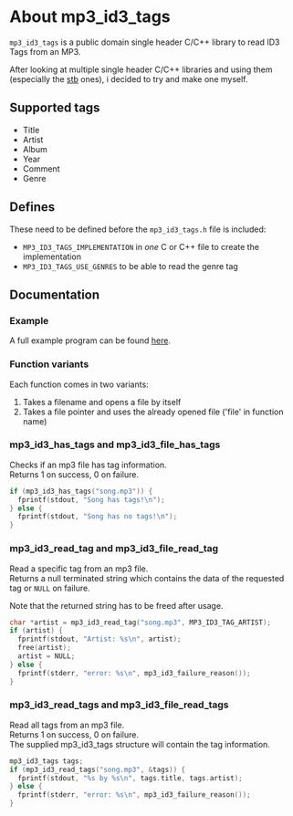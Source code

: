 # About mp3_id3_tags

`mp3_id3_tags` is a public domain single header C/C++ library to read ID3 Tags from an MP3.

After looking at multiple single header C/C++ libraries and using them (especially the [stb](https://github.com/nothings/stb) ones), i decided to try and make one myself.

## Supported tags

- Title
- Artist
- Album
- Year
- Comment
- Genre

## Defines

These need to be defined before the `mp3_id3_tags.h` file is included:

- `MP3_ID3_TAGS_IMPLEMENTATION` in *one* C or C++ file to create the implementation
- `MP3_ID3_TAGS_USE_GENRES` to be able to read the genre tag

## Documentation

### Example

A full example program can be found [here](example.c).

### Function variants

Each function comes in two variants:

1. Takes a filename and opens a file by itself
2. Takes a file pointer and uses the already opened file ('file' in function name)

### mp3_id3_has_tags and mp3_id3_file_has_tags

Checks if an mp3 file has tag information.<br/>
Returns 1 on success, 0 on failure.

```c
if (mp3_id3_has_tags("song.mp3")) {
  fprintf(stdout, "Song has tags!\n");
} else {
  fprintf(stdout, "Song has no tags!\n");
}
```

### mp3_id3_read_tag and mp3_id3_file_read_tag

Read a specific tag from an mp3 file.<br/>
Returns a null terminated string which contains the data of the requested tag or `NULL` on failure.

Note that the returned string has to be freed after usage.

```c
char *artist = mp3_id3_read_tag("song.mp3", MP3_ID3_TAG_ARTIST);
if (artist) {
  fprintf(stdout, "Artist: %s\n", artist);
  free(artist);
  artist = NULL;
} else {
  fprintf(stderr, "error: %s\n", mp3_id3_failure_reason());
}
```

### mp3_id3_read_tags and mp3_id3_file_read_tags

Read all tags from an mp3 file.<br/>
Returns 1 on success, 0 on failure.<br/>
The supplied mp3_id3_tags structure will contain the tag information.

```c
mp3_id3_tags tags;
if (mp3_id3_read_tags("song.mp3", &tags)) {
  fprintf(stdout, "%s by %s\n", tags.title, tags.artist);
} else {
  fprintf(stderr, "error: %s\n", mp3_id3_failure_reason());
}
```